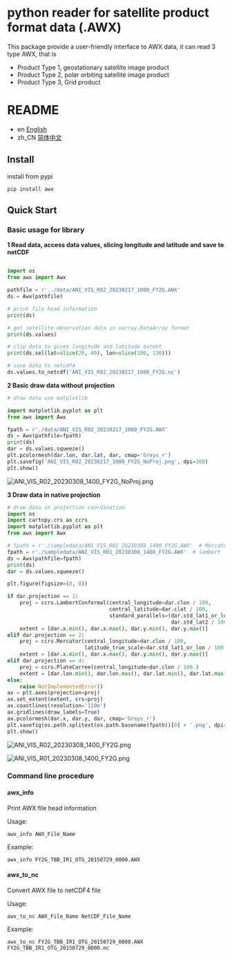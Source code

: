 # python reader for satellite product format data (.AWX)

This package provide a user-friendly interface to AWX data, it can read 3 type AWX, that is

- Product Type 1, geostationary satellite image product
- Product Type 2, polar orbiting satellite image product
- Product Type 3, Grid product

# README

- en [English](README.md)
- zh_CN [简体中文](README.zh-CN.md)

## Install

install from pypi

```shell
pip install awx
```

## Quick Start

### Basic usage for library

**1 Read data, access data values, slicing longitude and latitude and save to netCDF**

```python

import os
from awx import Awx

pathfile = r'../data/ANI_VIS_R02_20230217_1000_FY2G.AWX'
ds = Awx(pathfile)

# print file head information
print(ds)

# get satellite observation data in xarray.DataArray format
print(ds.values)

# clip data to given longitude and latitude extent
print(ds.sel(lat=slice(20, 40), lon=slice(100, 130)))

# save data to netcdf4
ds.values.to_netcdf('ANI_VIS_R02_20230217_1000_FY2G.nc')
```

**2 Basic draw data without projection**

```python
# draw data use matplotlib

import matplotlib.pyplot as plt
from awx import Awx

fpath = r'./data/ANI_VIS_R02_20230217_1000_FY2G.AWX'
ds = Awx(pathfile=fpath)
print(ds)
dar = ds.values.squeeze()
plt.pcolormesh(dar.lon, dar.lat, dar, cmap='Greys_r')
plt.savefig('ANI_VIS_R02_20230217_1000_FY2G_NoProj.png', dpi=300)
plt.show()
```
![ANI_VIS_R02_20230308_1400_FY2G_NoProj.png](https://raw.githubusercontent.com/wqshen/awxreader/master/doc/ANI_VIS_R02_20230308_1400_FY2G_NoProj.png)

**3 Draw data in native projection**

```python
# draw data in projection coordination
import os
import cartopy.crs as ccrs
import matplotlib.pyplot as plt
from awx import Awx

# fpath = r'./sampledata/ANI_VIS_R02_20230308_1400_FY2G.AWX'  # Mercator
fpath = r'./sampledata/ANI_VIS_R01_20230308_1400_FY2G.AWX'  # lambert
ds = Awx(pathfile=fpath)
print(ds)
dar = ds.values.squeeze()

plt.figure(figsize=(8, 8))

if dar.projection == 1:
    proj = ccrs.LambertConformal(central_longitude=dar.clon / 100,
                                 central_latitude=dar.clat / 100,
                                 standard_parallels=(dar.std_lat1_or_lon / 100.,
                                                     dar.std_lat2 / 100.))
    extent = [dar.x.min(), dar.x.max(), dar.y.min(), dar.y.max()]
elif dar.projection == 2:
    proj = ccrs.Mercator(central_longitude=dar.clon / 100,
                         latitude_true_scale=dar.std_lat1_or_lon / 100.)
    extent = [dar.x.min(), dar.x.max(), dar.y.min(), dar.y.max()]
elif dar.projection == 4:
    proj = ccrs.PlateCarree(central_longitude=dar.clon / 100.)
    extent = [dar.lon.min(), dar.lon.max(), dar.lat.min(), dar.lat.max()]
else:
    raise NotImplementedError()
ax = plt.axes(projection=proj)
ax.set_extent(extent, crs=proj)
ax.coastlines(resolution='110m')
ax.gridlines(draw_labels=True)
ax.pcolormesh(dar.x, dar.y, dar, cmap='Greys_r')
plt.savefig(os.path.splitext(os.path.basename(fpath))[0] + '.png', dpi=300, bbox_inches='tight')
plt.show()

```

![ANI_VIS_R02_20230308_1400_FY2G.png](https://raw.githubusercontent.com/wqshen/awxreader/master/doc/ANI_VIS_R02_20230308_1400_FY2G.png)

![ANI_VIS_R01_20230308_1400_FY2G.png](https://raw.githubusercontent.com/wqshen/awxreader/master/doc/ANI_VIS_R01_20230308_1400_FY2G.png)


### Command line procedure

#### awx_info

Print AWX file head information

Usage:
    
    awx_info AWX_File_Name

Example:

    awx_info FY2G_TBB_IR1_OTG_20150729_0000.AWX

#### awx_to_nc

Convert AWX file to netCDF4 file

Usage:

    awx_to_nc AWX_File_Name NetCDF_File_Name

Example:

    awx_to_nc FY2G_TBB_IR1_OTG_20150729_0000.AWX FY2G_TBB_IR1_OTG_20150729_0000.nc